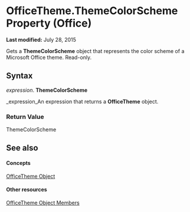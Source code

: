 
# OfficeTheme.ThemeColorScheme Property (Office)

 **Last modified:** July 28, 2015

Gets a  **ThemeColorScheme** object that represents the color scheme of a Microsoft Office theme. Read-only.

## Syntax

 _expression_. **ThemeColorScheme**

 _expression_An expression that returns a  **OfficeTheme** object.


### Return Value

ThemeColorScheme


## See also


#### Concepts


 [OfficeTheme Object](0cdffd48-30cb-b0e7-d9f6-a4c882f82c8a.md)
#### Other resources


 [OfficeTheme Object Members](f905de10-b23d-638a-b170-34ba0bd03cf8.md)

